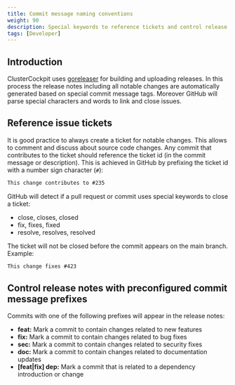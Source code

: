 ```yaml
---
title: Commit message naming conventions
weight: 90
description: Special keywords to reference tickets and control release notes
tags: [Developer]
---
```

## Introduction

ClusterCockpit uses [goreleaser](https://goreleaser.com/) for building and
uploading releases. In this process the release notes including all notable
changes are automatically generated based on special commit message tags.
Moreover GitHub will parse special characters and words to link and close
issues.

## Reference issue tickets

It is good practice to always create a ticket for notable changes.
This allows to comment and discuss about source code changes. Any commit that
contributes to the ticket should reference the ticket id (in the commit message
or description). This is achieved in GitHub by prefixing the ticket id with a
number sign character (`#`):

```txt
This change contributes to #235
```

GitHub will detect if a pull request or commit uses special keywords to close a
ticket:

- close, closes, closed
- fix, fixes, fixed
- resolve, resolves, resolved

The ticket will not be closed before the commit appears on the main branch.
Example:

```txt
This change fixes #423
```

## Control release notes with preconfigured commit message prefixes

Commits with one of the following prefixes will appear in the release notes:

- **feat:** Mark a commit to contain changes related to new features
- **fix:** Mark a commit to contain changes related to bug fixes
- **sec:** Mark a commit to contain changes related to security fixes
- **doc:** Mark a commit to contain changes related to documentation updates
- **[feat|fix] dep:** Mark a commit that is related to a dependency introduction
  or change
